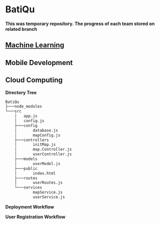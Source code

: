 # BatiQu
**This was temporary repository. The progress of each team stored on related branch**

## [Machine Learning](https://github.com/raflial75/BatiQu/tree/machine-learning)

## Mobile Development

## Cloud Computing
**Directory Tree**
```bash
BatiQu
├───node_modules
└───src
    │   app.js
    │   config.js
    ├───config
    │       database.js
    │       mapConfig.js
    ├───controllers
    │       initMap.js
    │       map.Controller.js
    │       userController.js
    ├───models
    │       userModel.js
    ├───public
    │       index.html
    ├───routes
    │       userRoutes.js
    └───services
            mapService.js
            userService.js
```
**Deployment Workflow**

**User Registration Workflow**
